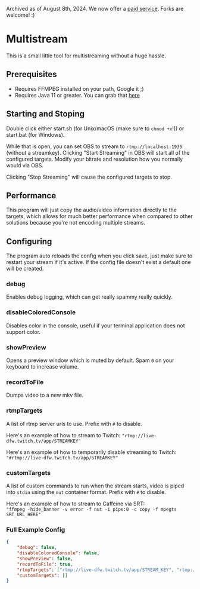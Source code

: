 Archived as of August 8th, 2024. We now offer a [paid service](https://multistream.casterlabs.co). Forks are welcome! :)

# Multistream

This is a small little tool for multistreaming without a huge hassle.

## Prerequisites

-   Requires FFMPEG installed on your path, Google it ;)
-   Requires Java 11 or greater. You can grab that [here](https://adoptium.net/)

## Starting and Stoping

Double click either start.sh (for Unix/macOS (make sure to `chmod +x`!)) or start.bat (for Windows).

While that is open, you can set OBS to stream to `rtmp://localhost:1935` (without a streamkey). Clicking "Start Streaming" in OBS will start all of the configured targets. Modify your bitrate and resolution how you normally would via OBS.

Clicking "Stop Streaming" will cause the configured targets to stop.

## Performance

This program will just copy the audio/video information directly to the targets, which allows for much better performance when compared to other solutions because you're not encoding multiple streams.

## Configuring

The program auto reloads the config when you click save, just make sure to restart your stream if it's active. If the config file doesn't exist a default one will be created.

### debug

Enables debug logging, which can get really spammy really quickly.

### disableColoredConsole

Disables color in the console, useful if your terminal application does not support color.

### showPreview

Opens a preview window which is muted by default. Spam `0` on your keyboard to increase volume.

### recordToFile

Dumps video to a new mkv file.

### rtmpTargets

A list of rtmp server urls to use. Prefix with `#` to disable.

Here's an example of how to stream to Twitch:
`"rtmp://live-dfw.twitch.tv/app/STREAMKEY"`

Here's an example of how to temporarily disable streaming to Twitch:
`"#rtmp://live-dfw.twitch.tv/app/STREAMKEY"`

### customTargets

A list of custom commands to run when the stream starts, video is piped into `stdin` using the `nut` container format. Prefix with `#` to disable.

Here's an example of how to stream to Caffeine via SRT:  
`"ffmpeg -hide_banner -v error -f nut -i pipe:0 -c copy -f mpegts SRT_URL_HERE"`

### Full Example Config

```json
{
    "debug": false,
    "disableColoredConsole": false,
    "showPreview": false,
    "recordToFile": true,
    "rtmpTargets": ["rtmp://live-dfw.twitch.tv/app/STREAM_KEY", "rtmp://livepush.trovo.live/live/STREAM_KEY"],
    "customTargets": []
}
```
